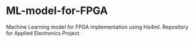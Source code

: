 # ML-model-for-FPGA
Machine Learning model for FPGA implementation using hls4ml. Repository for Applied Electronics Project.
